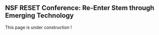 ## NSF RESET Conference: Re-Enter Stem through Emerging Technology

This page is under construction !
